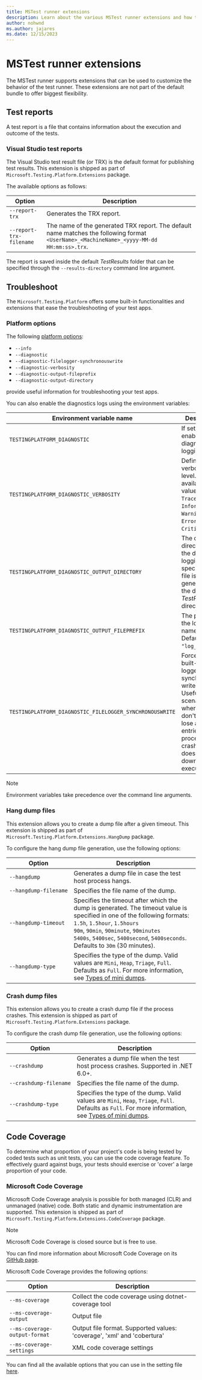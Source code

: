 ```yaml
---
title: MSTest runner extensions
description: Learn about the various MSTest runner extensions and how to use them.
author: nohwnd
ms.author: jajares
ms.date: 12/15/2023
---
```


# MSTest runner extensions

The MSTest runner supports extensions that can be used to customize the behavior of the test runner. These extensions are not part of the default bundle to offer biggest flexibility.

## Test reports

A test report is a file that contains information about the execution and outcome of the tests.

### Visual Studio test reports

The Visual Studio test result file (or TRX) is the default format for publishing test results. This extension is shipped as part of `Microsoft.Testing.Platform.Extensions` package.

The available options as follows:

| Option | Description |
|--|--|
| `--report-trx` | Generates the TRX report. |
| `--report-trx-filename` | The name of the generated TRX report. The default name matches the following format `<UserName>_<MachineName>_<yyyy-MM-dd HH:mm:ss>.trx`. |

The report is saved inside the default _TestResults_ folder that can be specified through the `--results-directory` command line argument.

## Troubleshoot

The `Microsoft.Testing.Platform` offers some built-in functionalities and extensions that ease the troubleshooting of your test apps.

### Platform options

The following [platform options](./unit-testing-mstest-runner-intro.md#options):

- `--info`
- `--diagnostic`
- `⁠-⁠-⁠diagnostic-⁠filelogger-⁠synchronouswrite`
- `--diagnostic-verbosity`
- `--diagnostic-output-fileprefix`
- `--diagnostic-output-directory`

provide useful information for troubleshooting your test apps.

You can also enable the diagnostics logs using the environment variables:

| Environment variable name | Description |
|--|--|
| `TESTINGPLATFORM_DIAGNOSTIC` | If set to `1`, enables the diagnostic logging. |
| `TESTINGPLATFORM_DIAGNOSTIC_VERBOSITY` | Defines the verbosity level. The available values are `Trace`, `Debug`, `Information`, `Warning`, `Error`, or `Critical`. |
| `TESTINGPLATFORM_DIAGNOSTIC_OUTPUT_DIRECTORY` | The output directory of the diagnostic logging, if not specified the file is generated in the default _TestResults_ directory. |
| `TESTINGPLATFORM_DIAGNOSTIC_OUTPUT_FILEPREFIX` | The prefix for the log file name. Defaults to `"log_"`. |
| `TESTINGPLATFORM_DIAGNOSTIC_FILELOGGER_SYNCHRONOUSWRITE` | Forces the built-in file logger to synchronously write logs. Useful for scenarios where you don't want to lose any log entries (if the process crashes). This does slow down the test execution. |

> [!NOTE]
> Environment variables take precedence over the command line arguments.

### Hang dump files

This extension allows you to create a dump file after a given timeout. This extension is shipped as part of `Microsoft.Testing.Platform.Extensions.HangDump` package.

To configure the hang dump file generation, use the following options:

| Option | Description |
|--|--|
| `--hangdump` | Generates a dump file in case the test host process hangs. |
| `-⁠-⁠hangdump-⁠filename` | Specifies the file name of the dump. |
| `--hangdump-timeout` | Specifies the timeout after which the dump is generated. The timeout value is specified in one of the following formats:<br/>`1.5h`, `1.5hour`, `1.5hours`<br/>`90m`, `90min`, `90minute`, `90minutes`<br/>`5400s`, `5400sec`, `5400second`, `5400seconds`. Defaults to `30m` (30 minutes). |
| `--hangdump-type` | Specifies the type of the dump. Valid values are `Mini`, `Heap`, `Triage`, `Full`. Defaults as `Full`. For more information, see [Types of mini dumps](../diagnostics/collect-dumps-crash.md#types-of-mini-dumps).|

### Crash dump files

This extension allows you to create a crash dump file if the process crashes. This extension is shipped as part of `Microsoft.Testing.Platform.Extensions` package.

To configure the crash dump file generation, use the following options:

| Option | Description |
|--|--|
| `--crashdump` | Generates a dump file when the test host process crashes. Supported in .NET 6.0+. |
| `⁠-⁠-⁠crashdump-⁠filename` | Specifies the file name of the dump. |
| `--crashdump-type` | Specifies the type of the dump. Valid values are `Mini`, `Heap`, `Triage`, `Full`. Defaults as `Full`. For more information, see [Types of mini dumps](../diagnostics/collect-dumps-crash.md#types-of-mini-dumps).|

## Code Coverage

To determine what proportion of your project's code is being tested by coded tests such as unit tests, you can use the code coverage feature. To effectively guard against bugs, your tests should exercise or 'cover' a large proportion of your code.

### Microsoft Code Coverage

Microsoft Code Coverage analysis is possible for both managed (CLR) and unmanaged (native) code. Both static and dynamic instrumentation are supported. This extension is shipped as part of `Microsoft.Testing.Platform.Extensions.CodeCoverage` package.

> [!NOTE]
> Microsoft Code Coverage is closed source but is free to use.

You can find more information about Microsoft Code Coverage on its [GitHub page](https://github.com/microsoft/codecoverage).

Microsoft Code Coverage provides the following options:

| Option                         | Description                                                             |
| ------------------------------ | ----------------------------------------------------------------------- |
| `--ms-coverage`                | Collect the code coverage using dotnet-coverage tool                    |
| `--ms-coverage-output`         | Output file                                                             |
| `--ms-coverage-output-format`  | Output file format. Supported values: 'coverage', 'xml' and 'cobertura' |
| `--ms-coverage-settings`       | XML code coverage settings                                              |

You can find all the available options that you can use in the setting file [here](../additional-tools/dotnet-coverage.md#settings).
